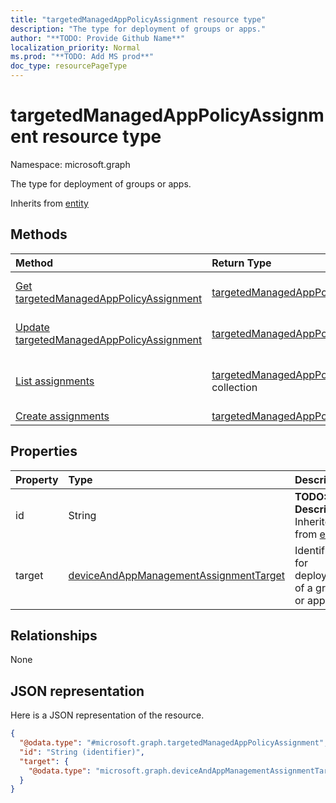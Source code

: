 ```yaml
---
title: "targetedManagedAppPolicyAssignment resource type"
description: "The type for deployment of groups or apps."
author: "**TODO: Provide Github Name**"
localization_priority: Normal
ms.prod: "**TODO: Add MS prod**"
doc_type: resourcePageType
---
```


# targetedManagedAppPolicyAssignment resource type


Namespace: microsoft.graph

The type for deployment of groups or apps.


Inherits from [entity](../resources/entity.md)

## Methods
|Method|Return Type|Description|
|:---|:---|:---|
|[Get targetedManagedAppPolicyAssignment](../api/targetedmanagedapppolicyassignment-get.md)|[targetedManagedAppPolicyAssignment](../resources/targetedmanagedapppolicyassignment.md)|Read properties and relationships of a [targetedManagedAppPolicyAssignment](../resources/targetedmanagedapppolicyassignment.md) object.|
|[Update targetedManagedAppPolicyAssignment](../api/targetedmanagedapppolicyassignment-update.md)|[targetedManagedAppPolicyAssignment](../resources/targetedmanagedapppolicyassignment.md)|Update the properties of a [targetedManagedAppPolicyAssignment](../resources/targetedmanagedapppolicyassignment.md) object.|
|[List assignments](../api/androidmanagedappprotection-list-assignments.md)|[targetedManagedAppPolicyAssignment](../resources/targetedmanagedapppolicyassignment.md) collection|Get the targetedManagedAppPolicyAssignments from the assignments navigation property.|
|[Create assignments](../api/androidmanagedappprotection-post-assignments.md)|[targetedManagedAppPolicyAssignment](../resources/targetedmanagedapppolicyassignment.md)|Create a new assignments object.|

## Properties
|Property|Type|Description|
|:---|:---|:---|
|id|String|**TODO: Add Description** Inherited from [entity](../resources/entity.md)|
|target|[deviceAndAppManagementAssignmentTarget](../resources/deviceandappmanagementassignmenttarget.md)|Identifier for deployment of a group or app|

## Relationships
None

## JSON representation
Here is a JSON representation of the resource.
<!-- {
  "blockType": "resource",
  "keyProperty": "id",
  "@odata.type": "microsoft.graph.targetedManagedAppPolicyAssignment",
  "baseType": "microsoft.graph.entity",
  "openType": false
}
-->
``` json
{
  "@odata.type": "#microsoft.graph.targetedManagedAppPolicyAssignment",
  "id": "String (identifier)",
  "target": {
    "@odata.type": "microsoft.graph.deviceAndAppManagementAssignmentTarget"
  }
}
```

